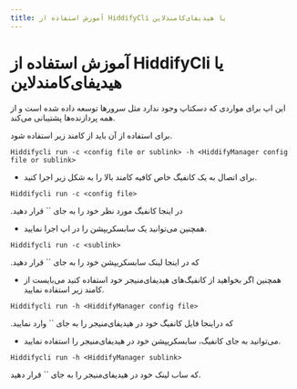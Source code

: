 ```yaml
---
title: آموزش استفاده از HiddifyCli یا هیدیفای‌کامندلاین
---
```


# آموزش استفاده از HiddifyCli یا هیدیفای‌کامندلاین
این اپ برای مواردی که دسکتاپ وجود ندارد مثل سرورها توسعه داده شده است و از همه پردازنده‌ها پشتیبانی می‌کند.

برای استفاده از آن باید از کامند زیر استفاده شود.
<div dir="ltr" markdown="1">
  
```
Hiddifycli run -c <config file or sublink> -h <HiddifyManager config file or sublink>
```
</div>

- برای اتصال به یک کانفیگ خاص کافیه کامند بالا را به شکل زیر اجرا کنید.
<div dir="ltr" markdown="1">

```
Hiddifycli run -c <config file>
```
</div>
در اینجا کانفیگ مورد نظر خود را به جای `<config file>` قرار دهید.

- همچنین می‌توانید یک سابسکریپشن را در اپ اجرا نمایید.
<div dir="ltr" markdown="1">
  
```
Hiddifycli run -c <sublink>
```
</div>
که در اینجا لینک سابسکریپشن خود را به جای `<sublink>` قرار دهید.

- همچنین اگر بخواهید از کانفیگ‌های هیدیفای‌منیجر خود استفاده کنید می‌بایست از کامند زیر استفاده نمایید.
<div dir="ltr" markdown="1">
  
```
Hiddifycli run -h <HiddifyManager config file>
```
</div>
که دراینجا فایل کانفیگ خود در هیدیفای‌منیجر را به جای `<HiddifyManager config file>` وارد نمایید.

- می‌توانید به جای کانفیگ، سابسکریپشن خود در هیدیفای‌منیجر را استفاده نمایید.
<div dir="ltr" markdown="1">
  
```
Hiddifycli run -h <HiddifyManager sublink>
```
</div>
که ساب لینک خود در هیدیفای‌منیجر را به جای `<HiddifyManager sublink>` قرار دهید.
